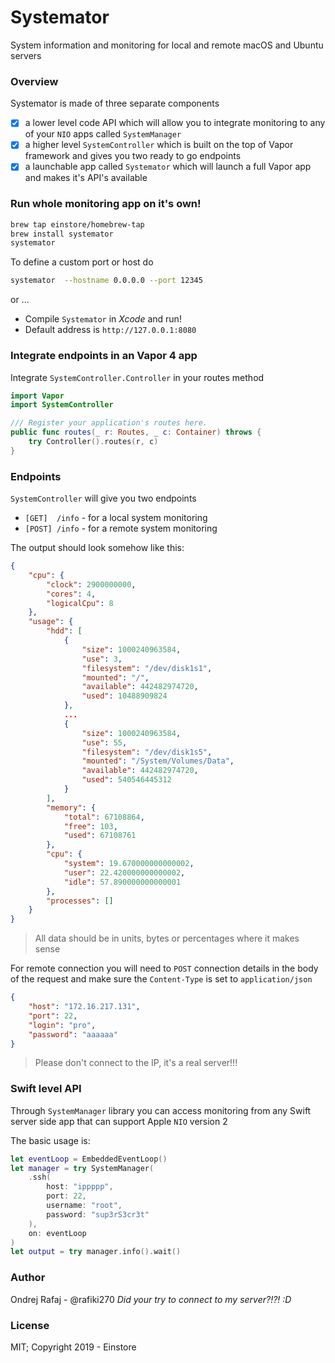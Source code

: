 # Systemator

System information and monitoring for local and remote macOS and Ubuntu servers

### Overview

Systemator is made of three separate components

- [x] a lower level code API which will allow you to integrate monitoring to any of your `NIO` apps called `SystemManager`
- [x] a higher level `SystemController` which is built on the top of Vapor framework and gives you two ready to go endpoints
- [x] a launchable app called `Systemator` which will launch a full Vapor app and makes it's API's available

### Run whole monitoring app on it's own!

```bash
brew tap einstore/homebrew-tap
brew install systemator
systemator
```

To define a custom port or host do

``` bash
systemator  --hostname 0.0.0.0 --port 12345
```

or ...

* Compile `Systemator` in *Xcode* and run!
* Default address is `http://127.0.0.1:8080`

### Integrate endpoints in an Vapor 4 app

Integrate `SystemController.Controller` in your routes method

```swift
import Vapor
import SystemController

/// Register your application's routes here.
public func routes(_ r: Routes, _ c: Container) throws {
    try Controller().routes(r, c)
}
```

### Endpoints

`SystemController` will give you two endpoints

* `[GET]  /info` - for a local system monitoring
* `[POST] /info` - for a remote system monitoring

The output should look somehow like this:
```json
{
    "cpu": {
        "clock": 2900000000,
        "cores": 4,
        "logicalCpu": 8
    },
    "usage": {
        "hdd": [
            {
                "size": 1000240963584,
                "use": 3,
                "filesystem": "/dev/disk1s1",
                "mounted": "/",
                "available": 442482974720,
                "used": 10488909824
            },
            ...
            {
                "size": 1000240963584,
                "use": 55,
                "filesystem": "/dev/disk1s5",
                "mounted": "/System/Volumes/Data",
                "available": 442482974720,
                "used": 540546445312
            }
        ],
        "memory": {
            "total": 67108864,
            "free": 103,
            "used": 67108761
        },
        "cpu": {
            "system": 19.670000000000002,
            "user": 22.420000000000002,
            "idle": 57.890000000000001
        },
        "processes": []
    }
}
```
> All data should be in units, bytes or percentages where it makes sense

For remote connection you will need to `POST` connection details in the body of the request and make sure the `Content-Type` is set to `application/json`
```json
{
	"host": "172.16.217.131",
	"port": 22,
	"login": "pro",
	"password": "aaaaaa"
}
```
> Please don't connect to the IP, it's a real server!!!

### Swift level API

Through `SystemManager` library you can access monitoring from any Swift server side app that can support Apple `NIO` version 2

The basic usage is:

```swift
let eventLoop = EmbeddedEventLoop()
let manager = try SystemManager(
    .ssh(
        host: "ippppp",
        port: 22,
        username: "root",
        password: "sup3rS3cr3t"
    ),
    on: eventLoop
)
let output = try manager.info().wait()
```

### Author

Ondrej Rafaj - @rafiki270
*Did your try to connect to my server?!?! :D*


### License

MIT; Copyright 2019 - Einstore
